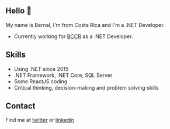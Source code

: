 ## Hello 👋

My name is Bernal, I'm from Costa Rica and I'm a .NET Developer.

* Currently working for [BCCR](https://www.bccr.fi.cr) as a .NET Developer.

## Skills

* Using .NET since 2015
* .NET Framework, .NET Core, SQL Server
* Some ReactJS coding
* Critical thinking, decision-making and problem solving skills

## Contact

Find me at [twitter](https://twitter.com/bernalherndz) or [linkedin](https://www.linkedin.com/in/bernalherndz/)
